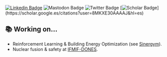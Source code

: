 [![Linkedin Badge](https://img.shields.io/badge/-LinkedIn-blue?style=flat-square&logo=Linkedin&logoColor=white)](https://www.linkedin.com/in/antonio-manjavacas/)
![Mastodon Badge](https://img.shields.io/mastodon/follow/109364006136923304?domain=https%3A%2F%2Fsigmoid.social&style=social)
![Twitter Badge](https://img.shields.io/twitter/follow/manjavacas_?style=social)
[![Scholar Badge](https://img.shields.io/badge/-Scholar-white?style=flat-square&logo=GoogleScholar&logoColor=white")](https://scholar.google.es/citations?user=8MKXE30AAAAJ&hl=es)

## 📚 Working on...

* Reinforcement Learning & Building Energy Optimization (see [Sinergym](https://github.com/ugr-sail/sinergym)).
* Nuclear fusion & safety at [IFMIF-DONES](https://ifmif-dones.es/).
